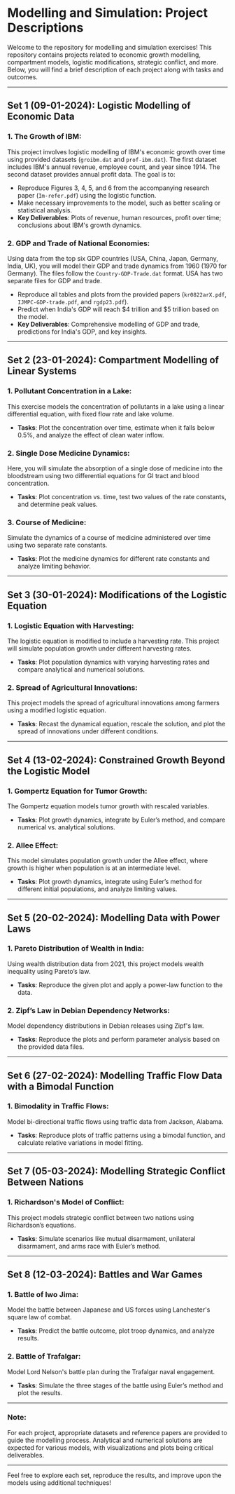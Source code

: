 # Modelling and Simulation: Project Descriptions

Welcome to the repository for modelling and simulation exercises! This repository contains projects related to economic growth modelling, compartment models, logistic modifications, strategic conflict, and more. Below, you will find a brief description of each project along with tasks and outcomes.

---

## Set 1 (09-01-2024): Logistic Modelling of Economic Data

### 1. The Growth of IBM:
This project involves logistic modelling of IBM's economic growth over time using provided datasets (`groibm.dat` and `prof-ibm.dat`). The first dataset includes IBM's annual revenue, employee count, and year since 1914. The second dataset provides annual profit data. The goal is to:
- Reproduce Figures 3, 4, 5, and 6 from the accompanying research paper (`Im-refer.pdf`) using the logistic function.
- Make necessary improvements to the model, such as better scaling or statistical analysis.
- **Key Deliverables**: Plots of revenue, human resources, profit over time; conclusions about IBM's growth dynamics.

### 2. GDP and Trade of National Economies:
Using data from the top six GDP countries (USA, China, Japan, Germany, India, UK), you will model their GDP and trade dynamics from 1960 (1970 for Germany). The files follow the `Country-GDP-Trade.dat` format. USA has two separate files for GDP and trade.
- Reproduce all tables and plots from the provided papers (`kr0822arX.pdf`, `IJMPC-GDP-trade.pdf`, and `rgdp23.pdf`).
- Predict when India's GDP will reach $4 trillion and $5 trillion based on the model.
- **Key Deliverables**: Comprehensive modelling of GDP and trade, predictions for India's GDP, and key insights.

---

## Set 2 (23-01-2024): Compartment Modelling of Linear Systems

### 1. Pollutant Concentration in a Lake:
This exercise models the concentration of pollutants in a lake using a linear differential equation, with fixed flow rate and lake volume.
- **Tasks**: Plot the concentration over time, estimate when it falls below 0.5%, and analyze the effect of clean water inflow.

### 2. Single Dose Medicine Dynamics:
Here, you will simulate the absorption of a single dose of medicine into the bloodstream using two differential equations for GI tract and blood concentration.
- **Tasks**: Plot concentration vs. time, test two values of the rate constants, and determine peak values.

### 3. Course of Medicine:
Simulate the dynamics of a course of medicine administered over time using two separate rate constants.
- **Tasks**: Plot the medicine dynamics for different rate constants and analyze limiting behavior.

---

## Set 3 (30-01-2024): Modifications of the Logistic Equation

### 1. Logistic Equation with Harvesting:
The logistic equation is modified to include a harvesting rate. This project will simulate population growth under different harvesting rates.
- **Tasks**: Plot population dynamics with varying harvesting rates and compare analytical and numerical solutions.

### 2. Spread of Agricultural Innovations:
This project models the spread of agricultural innovations among farmers using a modified logistic equation.
- **Tasks**: Recast the dynamical equation, rescale the solution, and plot the spread of innovations under different conditions.

---

## Set 4 (13-02-2024): Constrained Growth Beyond the Logistic Model

### 1. Gompertz Equation for Tumor Growth:
The Gompertz equation models tumor growth with rescaled variables.
- **Tasks**: Plot growth dynamics, integrate by Euler’s method, and compare numerical vs. analytical solutions.

### 2. Allee Effect:
This model simulates population growth under the Allee effect, where growth is higher when population is at an intermediate level.
- **Tasks**: Plot growth dynamics, integrate using Euler’s method for different initial populations, and analyze limiting values.

---

## Set 5 (20-02-2024): Modelling Data with Power Laws

### 1. Pareto Distribution of Wealth in India:
Using wealth distribution data from 2021, this project models wealth inequality using Pareto’s law.
- **Tasks**: Reproduce the given plot and apply a power-law function to the data.

### 2. Zipf’s Law in Debian Dependency Networks:
Model dependency distributions in Debian releases using Zipf's law.
- **Tasks**: Reproduce the plots and perform parameter analysis based on the provided data files.

---

## Set 6 (27-02-2024): Modelling Traffic Flow Data with a Bimodal Function

### 1. Bimodality in Traffic Flows:
Model bi-directional traffic flows using traffic data from Jackson, Alabama.
- **Tasks**: Reproduce plots of traffic patterns using a bimodal function, and calculate relative variations in model fitting.

---

## Set 7 (05-03-2024): Modelling Strategic Conflict Between Nations

### 1. Richardson's Model of Conflict:
This project models strategic conflict between two nations using Richardson’s equations.
- **Tasks**: Simulate scenarios like mutual disarmament, unilateral disarmament, and arms race with Euler’s method.

---

## Set 8 (12-03-2024): Battles and War Games

### 1. Battle of Iwo Jima:
Model the battle between Japanese and US forces using Lanchester's square law of combat.
- **Tasks**: Predict the battle outcome, plot troop dynamics, and analyze results.

### 2. Battle of Trafalgar:
Model Lord Nelson's battle plan during the Trafalgar naval engagement.
- **Tasks**: Simulate the three stages of the battle using Euler’s method and plot the results.

---

### Note:
For each project, appropriate datasets and reference papers are provided to guide the modelling process. Analytical and numerical solutions are expected for various models, with visualizations and plots being critical deliverables.

--- 

Feel free to explore each set, reproduce the results, and improve upon the models using additional techniques!
